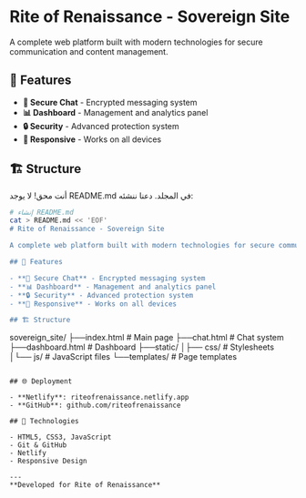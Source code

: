 # Rite of Renaissance - Sovereign Site

A complete web platform built with modern technologies for secure communication and content management.

## 🚀 Features

- **💬 Secure Chat** - Encrypted messaging system
- **📊 Dashboard** - Management and analytics panel
- **🔒 Security** - Advanced protection system
- **📱 Responsive** - Works on all devices

## 🏗️ Structure
أنت محق! لا يوجد README.md في المجلد. دعنا ننشئه:

```bash
# إنشاء README.md
cat > README.md << 'EOF'
# Rite of Renaissance - Sovereign Site

A complete web platform built with modern technologies for secure communication and content management.

## 🚀 Features

- **💬 Secure Chat** - Encrypted messaging system
- **📊 Dashboard** - Management and analytics panel
- **🔒 Security** - Advanced protection system
- **📱 Responsive** - Works on all devices

## 🏗️ Structure

```

sovereign_site/
├──index.html              # Main page
├──chat.html               # Chat system
├──dashboard.html          # Dashboard
├──static/
│├── css/               # Stylesheets
│└── js/                # JavaScript files
└──templates/             # Page templates

```

## 🌐 Deployment

- **Netlify**: riteofrenaissance.netlify.app
- **GitHub**: github.com/riteofrenaissance

## 🔧 Technologies

- HTML5, CSS3, JavaScript
- Git & GitHub
- Netlify
- Responsive Design

---
**Developed for Rite of Renaissance**
